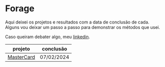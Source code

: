# Forage
Aqui deixei os projetos e resultados com a data de conclusão de cada.
Alguns vou deixar um passo a passo para demonstrar os métodos que usei.

 Caso queiram debater algo, meu [linkedin](https://www.linkedin.com/in/mateustm).

projeto | conclusão
--------|----------
[MasterCard](https://github.com/MateusBSS/Forage/tree/main/MasterCard) | 07/02/2024

